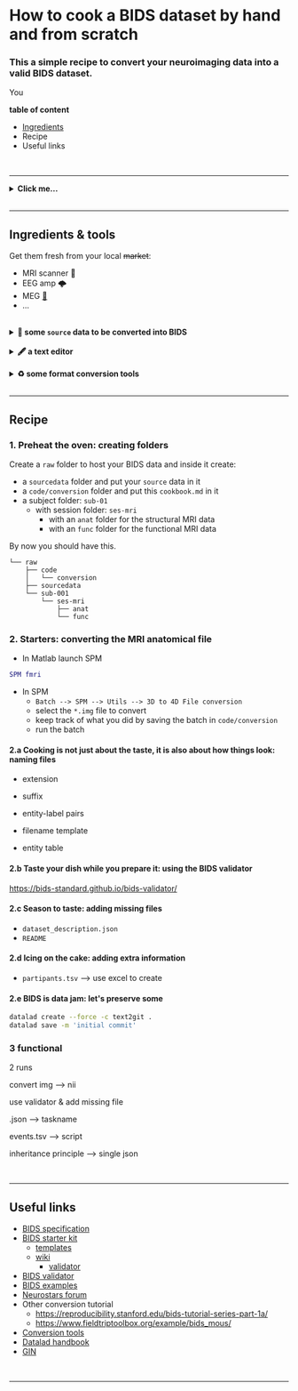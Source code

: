 
<!-- TODO
- conversion script for MEG events
- link to BEPs have a look and contribute
- use BEPs to organize yet unsupported data -->

<!-- # Converting the SPM multimodal tutorial dataset

Converts the multimodal dataset from SPM and to BIDS

Source: https://www.fil.ion.ucl.ac.uk/spm/data/mmfaces/

Requires SPM12 and
[BIDS-matlab](https://github.com/bids-standard/bids-matlab/tree/dev).

Place and unzip the zip files in `source` folder and run
`code/code/convert_spm_multimodal_ds.m` -->

# How to cook a BIDS dataset by hand and from scratch

<h3> 
    This a simple recipe to convert your neuroimaging data into a valid BIDS dataset.
</h3>

You 

**table of content**

- [Ingredients](#Ingredients)
- Recipe
- Useful links

<br>

---

<details><summary> <b>Click me...</b> </font> </summary><br>

... to see what I hide !!!

<center>
<a href="https://twitter.com/RemiGau/status/1115513296134778880" target="_blank">
    <img src="https://pbs.twimg.com/media/D3sYRfhWkAAlevT?format=jpg&name=small" width="500" />
</a>
</center>

</details>

<br>

---

## Ingredients & tools

Get them fresh from your local ~~market~~:

- MRI scanner 🧲
- EEG amp 🌩
- MEG [:octopus:](https://theupturnedmicroscope.com/comic/squid/)
- ...

<br>

<details><summary> <b> 🧠 some <code>source</code> data to be converted into BIDS </b> </font> </summary><br>
    <p> 
        We will work with the <a href="https://www.fil.ion.ucl.ac.uk/spm/data/mmfaces/" target="_blank">multi-modal face dataset from SPM</a>. 
    </p>
    <p> 
        This dataset contains EEG, MEG and fMRI data on the same subject within the same paradigm.
    </p>
    <p>
        Very often MRI source ata will be in a DICOM format and will required to be converted.
        Here the MRI data is in 3D Nifti Nifti  format <code>.hdr/.img</code> and 
        we will need to change that to a 4D Nifti <code>.nii</code> format.
    </p>
</details>

<br>

<details><summary> <b> 🖋 a text editor </b> </font> </summary><br>
    Several common options top choose from:
    <ul>
        <li><a href="https://code.visualstudio.com" target="_blank">Visual Studio code</a></li>
        <li><a href="https://www.sublimetext.com/" target="_blank">Sublime</a></li>
        <li><a href="https://atom.io/" target="_blank">Atom</a></li>
        <li>Notepad does not count.</li>
    </ul>
</details>

<br>

<details><summary> <b> ♻ some format conversion tools </b> </font> </summary><br>
    For the MRI data we will be using some of the SPM built in functions.
</details>

<br>

---

## Recipe

### 1. Preheat the oven: creating folders

Create a `raw` folder to host your BIDS data and inside it create:

- a `sourcedata` folder and put your `source` data in it
- a `code/conversion` folder and put this `cookbook.md` in it
- a subject folder: `sub-01`
  - with session folder: `ses-mri`
    - with an `anat` folder for the structural MRI data
    - with an `func` folder for the functional MRI data

By now you should have this.

```
└── raw
    ├── code
    │   └── conversion
    ├── sourcedata
    └── sub-001
        └── ses-mri
            ├── anat
            └── func
```

### 2. Starters: converting the MRI anatomical file

- In Matlab launch SPM

```matlab
SPM fmri
```

- In SPM
    - `Batch --> SPM --> Utils --> 3D to 4D File conversion`
    - select the `*.img` file to convert
    - keep track of what you did by saving the batch in `code/conversion`
    - run the batch

#### 2.a Cooking is not just about the taste, it is also about how things look: naming files

- extension 
- suffix 
- entity-label pairs

- filename template 

- entity table

#### 2.b Taste your dish while you prepare it: using the BIDS validator

https://bids-standard.github.io/bids-validator/

#### 2.c Season to taste: adding missing files

- `dataset_description.json`
- `README`

#### 2.d Icing on the cake: adding extra information

- `partipants.tsv` --> use excel to create

#### 2.e BIDS is data jam: let's preserve some

```bash
datalad create --force -c text2git .
datalad save -m 'initial commit'
```

### 3 functional

2 runs

convert img --> nii

use validator & add missing file

.json --> taskname

events.tsv --> script

inheritance principle --> single json

<!-- 
- Defacing
- MRIQC
- Things to improve 
-->

<br>

---

## Useful links

- [BIDS specification](https://bids-specification.readthedocs.io)
- [BIDS starter kit](https://github.com/bids-standard/bids-starter-kit)
  - [templates](https://github.com/bids-standard/bids-starter-kit/tree/main/templates)
  - [wiki](https://github.com/bids-standard/bids-starter-kit/wiki)
    - [validator](https://github.com/bids-standard/bids-starter-kit/wiki/bids-validator-info)
- [BIDS validator](https://github.com/bids-standard/bids-validator)
- [BIDS examples](https://github.com/bids-standard/bids-examples)
- [Neurostars forum](https://neurostars.org/tag/bids)
- Other conversion tutorial
  - https://reproducibility.stanford.edu/bids-tutorial-series-part-1a/
  - https://www.fieldtriptoolbox.org/example/bids_mous/
- [Conversion tools](https://bids.neuroimaging.io/benefits.html#converters)
- [Datalad handbook](http://handbook.datalad.org/en/latest/index.html)
- [GIN](https://gin.g-node.org/)

<br>

---
